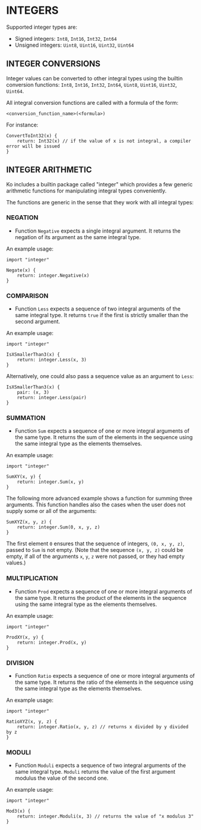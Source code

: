 # INTEGERS

Supported integer types are:

* Signed integers: `Int8`, `Int16`, `Int32`, `Int64`
* Unsigned integers: `Uint8`, `Uint16`, `Uint32`, `Uint64`

## INTEGER CONVERSIONS

Integer values can be converted to other integral types using the builtin
conversion functions: `Int8`, `Int16`, `Int32`, `Int64`, `Uint8`, `Uint16`, `Uint32`, `Uint64`.

All integral conversion functions are called with a formula of the form:

	<conversion_function_name>(<formula>)

For instance:

	ConvertToInt32(x) {
		return: Int32(x) // if the value of x is not integral, a compiler error will be issued
	}

## INTEGER ARITHMETIC

Ko includes a builtin package called "integer" which provides a few generic
arithmetic functions for manipulating integral types conveniently.

The functions are generic in the sense that they work with all integral types:

### NEGATION

* Function `Negative` expects a single integral argument. It returns the
negation of its argument as the same integral type.

An example usage:

	import "integer"

	Negate(x) {
		return: integer.Negative(x)
	}

### COMPARISON

* Function `Less` expects a sequence of two integral arguments of the same integral type.
It returns `true` if the first is strictly smaller than the second argument.

An example usage:

	import "integer"

	IsXSmallerThan3(x) {
		return: integer.Less(x, 3)
	}

Alternatively, one could also pass a sequence value as an argument to `Less`:

	IsXSmallerThan3(x) {
		pair: (x, 3)
		return: integer.Less(pair)
	}

### SUMMATION

* Function `Sum` expects a sequence of one or more integral arguments of the same type.
It returns the sum of the elements in the sequence using the same integral type
as the elements themselves.

An example usage:

	import "integer"
	
	SumXY(x, y) {
		return: integer.Sum(x, y)
	}

The following more advanced example shows a function for summing three
arguments. This function handles also the cases when the user does not
supply some or all of the arguments:

	SumXYZ(x, y, z) {
		return: integer.Sum(0, x, y, z)
	}

The first element `0` ensures that the sequence of integers, `(0, x, y, z)`, passed to
`Sum` is not empty. (Note that the sequence `(x, y, z)` could be empty, if
all of the arguments `x`, `y`, `z` were not passed, or they had empty values.)

### MULTIPLICATION

* Function `Prod` expects a sequence of one or more integral arguments of the same type.
It returns the product of the elements in the sequence using the same integral type
as the elements themselves.

An example usage:

	import "integer"
	
	ProdXY(x, y) {
		return: integer.Prod(x, y)
	}

### DIVISION

* Function `Ratio` expects a sequence of one or more integral arguments of the same type.
It returns the ratio of the elements in the sequence using the same integral type
as the elements themselves.

An example usage:

	import "integer"
	
	RatioXYZ(x, y, z) {
		return: integer.Ratio(x, y, z) // returns x divided by y divided by z
	}

### MODULI

* Function `Moduli` expects a sequence of two integral arguments of the same integral type.
`Moduli` returns the value of the first argument modulus the value of the second one.

An example usage:

	import "integer"

	Mod3(x) {
		return: integer.Moduli(x, 3) // returns the value of "x modulus 3"
	}

